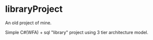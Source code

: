 # libraryProject

An old project of mine.


Simple C#(WFA) + sql "library" project using 3 tier architecture model.
